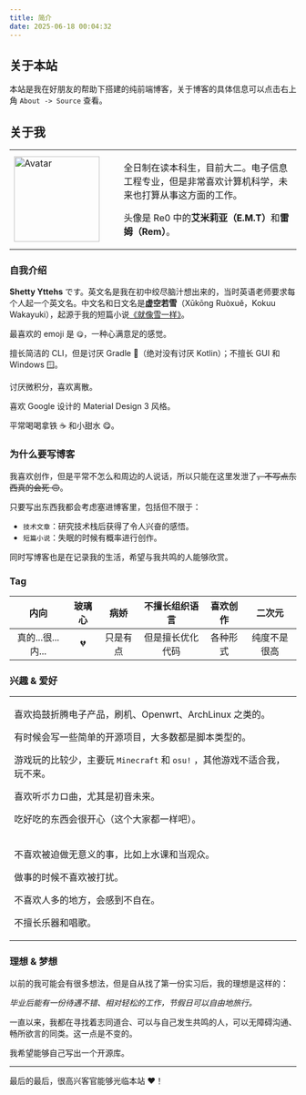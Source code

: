 ```yaml
---
title: 简介
date: 2025-06-18 00:04:32
---
```


## 关于本站

本站是我在好朋友的帮助下搭建的纯前端博客，关于博客的具体信息可以点击右上角 `About -> Source` 查看。

## 关于我

<table><tr>
  <td width="38.2%">
    <!-- Avatar -->
    <img
      src="https://avatars.githubusercontent.com/u/72240633?s=400&u=7b32b5df0b0d4fa852f579e82cf78b403fa98b67&v=4"
      width="150"
      alt="Avatar"
    />
  </td>
  <td width="61.8%">
    <!-- Introduction -->
    <p>全日制在读本科生，目前大二。电子信息工程专业，但是非常喜欢计算机科学，未来也打算从事这方面的工作。</p>
    <p>头像是 Re0 中的<strong>艾米莉亚（E.M.T）</strong>和<strong>雷姆（Rem）</strong>。</p>
  </td>
</tr></table>

### 自我介绍

**Shetty Yttehs** です。英文名是我在初中绞尽脑汁想出来的，当时英语老师要求每个人起一个英文名。中文名和日文名是**虚空若雪**（Xūkōng Ruòxuě，Kokuu Wakayuki），起源于我的短篇小说[《就像雪一样》](/2025/06/16/fiction-wakayuki/#%E5%90%8E%E8%AE%B0)。

最喜欢的 emoji 是 `😋`，一种心满意足的感觉。

擅长简洁的 CLI，但是讨厌 Gradle 🐘（绝对没有讨厌 Kotlin）；不擅长 GUI 和 Windows 🪟。

讨厌微积分，喜欢离散。

喜欢 Google 设计的 Material Design 3 风格。

平常喝喝拿铁 ☕ 和小甜水 😋。

### 为什么要写博客

我喜欢创作，但是平常不怎么和周边的人说话，所以只能在这里发泄了~~，不写点东西真的会死 🙃~~。

只要写出东西我都会考虑塞进博客里，包括但不限于：

- `技术文章`：研究技术栈后获得了令人兴奋的感悟。
- `短篇小说`：失眠的时候有概率进行创作。

同时写博客也是在记录我的生活，希望与我共鸣的人能够欣赏。

### Tag

| 内向              | 玻璃心 | 病娇     | 不擅长组织语言   | 喜欢创作 | 二次元       |
|:-----------------:|:------:|:--------:|:----------------:|:--------:|:------------:|
| 真的...很...内... | 💔     | 只是有点 | 但是擅长优化代码 | 各种形式 | 纯度不是很高 |

### 兴趣 & 爱好

<table>
  <!-- Like -->
  <tr><td>
    <p>喜欢捣鼓折腾电子产品，刷机、Openwrt、ArchLinux 之类的。</p>
    <p>有时候会写一些简单的开源项目，大多数都是脚本类型的。</p>
    <p>游戏玩的比较少，主要玩 <code>Minecraft</code> 和 <code>osu!</code> ，其他游戏不适合我，玩不来。</p>
    <p>喜欢听ボカロ曲，尤其是初音未来。</p>
    <p>吃好吃的东西会很开心（这个大家都一样吧）。</p>
  </td></tr>
  <!-- Dislike -->
  <tr><td>
    <p>不喜欢被迫做无意义的事，比如上水课和当观众。</p>
    <p>做事的时候不喜欢被打扰。</p>
    <p>不喜欢人多的地方，会感到不自在。</p>
    <p>不擅长乐器和唱歌。</p>
  </td></tr>
</table>

### 理想 & 梦想

以前的我可能会有很多想法，但是自从找了第一份实习后，我的理想是这样的：

_毕业后能有一份待遇不错、相对轻松的工作，节假日可以自由地旅行。_

一直以来，我都在寻找着志同道合、可以与自己发生共鸣的人，可以无障碍沟通、畅所欲言的同类。这一点是不变的。

我希望能够自己写出一个开源库。

---

最后的最后，很高兴客官能够光临本站 ♥️！

